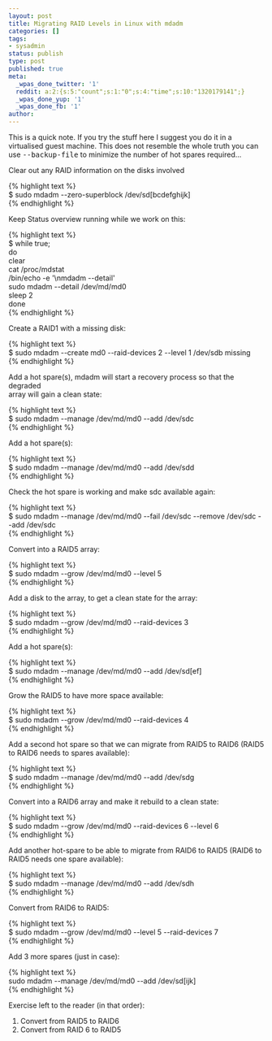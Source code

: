 ```yaml
---
layout: post
title: Migrating RAID Levels in Linux with mdadm
categories: []
tags:
- sysadmin
status: publish
type: post
published: true
meta:
  _wpas_done_twitter: '1'
  reddit: a:2:{s:5:"count";s:1:"0";s:4:"time";s:10:"1320179141";}
  _wpas_done_yup: '1'
  _wpas_done_fb: '1'
author: 
---
```

<p>This is a quick note. If you try the stuff here I suggest you do it in a virtualised guest machine. This does not resemble the whole truth you can use <tt>--backup-file</tt> to minimize the number of hot spares required...</p>
<p>Clear out any RAID information on the disks involved</p>
<p>{% highlight text %}<br />
$ sudo mdadm --zero-superblock /dev/sd[bcdefghijk]<br />
{% endhighlight %}</p>
<p>Keep Status overview running while we work on this:</p>
<p>{% highlight text %}<br />
$ while true;<br />
    do<br />
        clear<br />
        cat /proc/mdstat<br />
        /bin/echo -e '\nmdadm --detail'<br />
        sudo mdadm --detail /dev/md/md0<br />
        sleep 2<br />
    done<br />
{% endhighlight %}</p>
<p>Create a RAID1 with a missing disk:</p>
<p>{% highlight text %}<br />
$ sudo mdadm --create md0 --raid-devices 2 --level 1 /dev/sdb missing<br />
{% endhighlight %}</p>
<p>Add a hot spare(s), mdadm will start a recovery process so that the degraded<br />
array will gain a clean state:</p>
<p>{% highlight text %}<br />
$ sudo mdadm --manage /dev/md/md0 --add /dev/sdc<br />
{% endhighlight %}</p>
<p>Add a hot spare(s):</p>
<p>{% highlight text %}<br />
$ sudo mdadm --manage /dev/md/md0 --add /dev/sdd<br />
{% endhighlight %}</p>
<p>Check the hot spare is working and make sdc available again:</p>
<p>{% highlight text %}<br />
$ sudo mdadm --manage /dev/md/md0 --fail /dev/sdc --remove /dev/sdc --add /dev/sdc<br />
{% endhighlight %}</p>
<p>Convert into a RAID5 array:</p>
<p>{% highlight text %}<br />
$ sudo mdadm --grow /dev/md/md0 --level 5<br />
{% endhighlight %}</p>
<p>Add a disk to the array, to get a clean state for the array:</p>
<p>{% highlight text %}<br />
$ sudo mdadm --grow /dev/md/md0 --raid-devices 3<br />
{% endhighlight %}</p>
<p>Add a hot spare(s):</p>
<p>{% highlight text %}<br />
$ sudo mdadm --manage /dev/md/md0 --add /dev/sd[ef]<br />
{% endhighlight %}</p>
<p>Grow the RAID5 to have more space available:</p>
<p>{% highlight text %}<br />
$ sudo mdadm --grow /dev/md/md0 --raid-devices 4<br />
{% endhighlight %}</p>
<p>Add a second hot spare so that we can migrate from RAID5 to RAID6 (RAID5 to RAID6 needs to spares available):</p>
<p>{% highlight text %}<br />
$ sudo mdadm --manage /dev/md/md0 --add /dev/sdg<br />
{% endhighlight %}</p>
<p>Convert into a RAID6 array and make it rebuild to a clean state:</p>
<p>{% highlight text %}<br />
$ sudo mdadm --grow /dev/md/md0 --raid-devices 6 --level 6<br />
{% endhighlight %}</p>
<p>Add another hot-spare to be able to migrate from RAID6 to RAID5 (RAID6 to RAID5 needs one spare available):</p>
<p>{% highlight text %}<br />
$ sudo mdadm --manage /dev/md/md0 --add /dev/sdh<br />
{% endhighlight %}</p>
<p>Convert from RAID6 to RAID5:</p>
<p>{% highlight text %}<br />
$ sudo mdadm --grow /dev/md/md0 --level 5 --raid-devices 7<br />
{% endhighlight %}</p>
<p>Add 3 more spares (just in case):</p>
<p>{% highlight text %}<br />
sudo mdadm --manage /dev/md/md0 --add /dev/sd[ijk]<br />
{% endhighlight %}</p>
<p>Exercise left to the reader (in that order):</p>
<ol>
<li>Convert from RAID5 to RAID6</li>
<li>Convert from RAID 6 to RAID5</li>
</ol>
